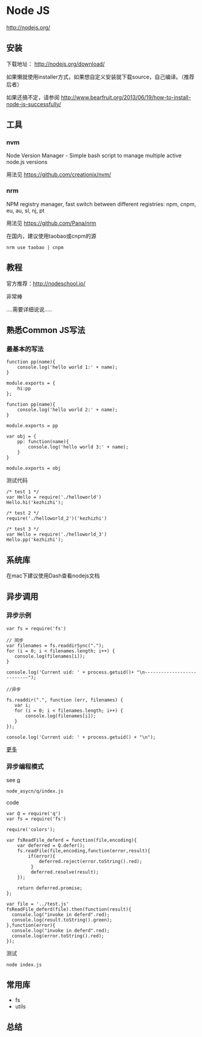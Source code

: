 # Node JS

http://nodejs.org/


## 安装

下载地址： http://nodejs.org/download/

如果懒就使用installer方式，如果想自定义安装就下载source，自己编译。（推荐后者）


如果还搞不定，请参阅 http://www.bearfruit.org/2013/06/19/how-to-install-node-js-successfully/

## 工具

### nvm

Node Version Manager - Simple bash script to manage multiple active node.js versions

用法见 https://github.com/creationix/nvm/

### nrm

NPM registry manager, fast switch between different registries: npm, cnpm, eu, au, sl, nj, pt

用法见 https://github.com/Pana/nrm

在国内，建议使用taobao或cnpm的源

	nrm use taobao | cnpm  

## 教程

官方推荐：http://nodeschool.io/

非常棒

....需要详细说说.....


## 熟悉Common JS写法

### 最基本的写法
```
function pp(name){
	console.log('hello world 1:' + name);
}

module.exports = {
	hi:pp
};

```

```
function pp(name){
	console.log('hello world 2:' + name);
}

module.exports = pp
```


```
var obj = {
	pp: function(name){
		console.log('hello world 3:' + name);
	}
}

module.exports = obj
```

测试代码

```
/* test 1 */ 
var Hello = require('./helloworld')
Hello.hi('kezhizhi');

/* test 2 */ 
require('./helloworld_2')('kezhizhi')

/* test 3 */ 
var Hello = require('./helloworld_3')
Hello.pp('kezhizhi');
```


## 系统库

在mac下建议使用Dash查看nodejs文档


## 异步调用


### 异步示例
```
var fs = require('fs')

// 同步
var filenames = fs.readdirSync(".");
for (i = 0; i < filenames.length; i++) {
   console.log(filenames[i]);
}

console.log('Current uid: ' + process.getuid()+ "\n---------------------------");

//异步

fs.readdir(".", function (err, filenames) {
   var i;
   for (i = 0; i < filenames.length; i++) {
       console.log(filenames[i]);
   }
});

console.log('Current uid: ' + process.getuid() + "\n");
```


[更多](http://blog.csdn.net/yczz/article/details/7015463)

### 异步编程模式
see [q](https://github.com/kriskowal/q)

`node_asycn/q/index.js`

code

```
var Q = require('q')
var fs = require('fs')

require('colors');

var fsReadFile_deferd = function(file,encoding){
    var deferred = Q.defer();
	fs.readFile(file,encoding,function(error,result){
	    if(error){
	        deferred.reject(error.toString().red);
	     }
	     deferred.resolve(result);
	});

	return deferred.promise;
};

var file = '../test.js'
fsReadFile_deferd(file).then(function(result){
  console.log("invoke in deferd".red);
  console.log(result.toString().green);
},function(error){
  console.log("invoke in deferd".red);
  console.log(error.toString().red);
});
```


测试

```
node index.js
```


## 常用库

- fs
- utils

## 总结